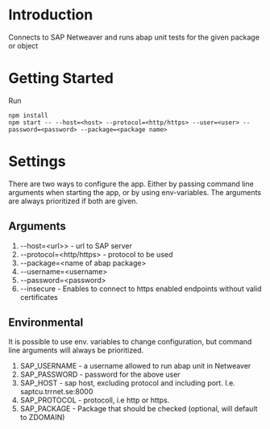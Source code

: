 # Introduction 
Connects to SAP Netweaver and runs abap unit tests for the given package or object

# Getting Started
Run
```
npm install
npm start -- --host=<host> --protocol=<http/https> --user=<user> --password=<password> --package=<package name>
```

# Settings
There are two ways to configure the app. Either by passing command line arguments when starting the app, or by using env-variables. The arguments are always prioritized if both are given.

## Arguments
1. --host=\<url>> - url to SAP server
2. --protocol=\<http/https> - protocol to be used
3. --package=\<name of abap package>
4. --username=\<username>
5. --password=\<password>
6. --insecure  - Enables to connect to https enabled endpoints without valid certificates


## Environmental
It is possible to use env. variables to change configuration, but command line arguments will always be prioritized.
1.	SAP_USERNAME - a username allowed to run abap unit in Netweaver
2.	SAP_PASSWORD - password for the above user
3.	SAP_HOST - sap host, excluding protocol and including port. I.e. saptcu.trrnet.se:8000
4.  SAP_PROTOCOL - protocoll, i.e http or https.
5.  SAP_PACKAGE - Package that should be checked (optional, will default to ZDOMAIN)


